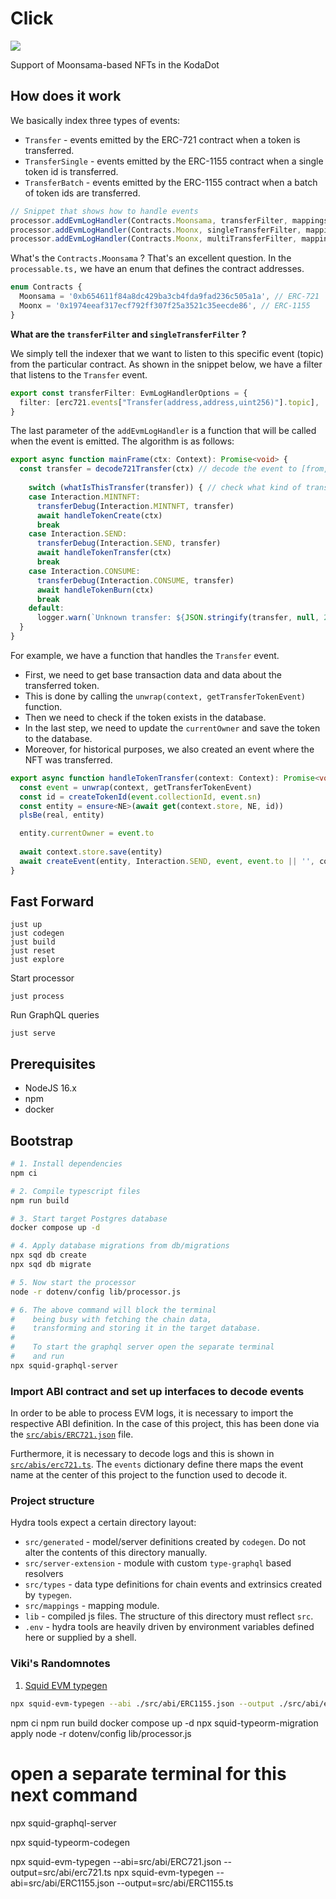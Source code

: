 # Click

![](https://media.giphy.com/media/KZEniLNHKh2HRFEhdu/giphy.gif)

Support of Moonsama-based NFTs in the KodaDot

## How does it work

We basically index three types of events:

  * `Transfer` - events emitted by the ERC-721 contract when a token is transferred.
  * `TransferSingle` - events emitted by the ERC-1155 contract when a single token id is transferred.
  * `TransferBatch` - events emitted by the ERC-1155 contract when a batch of token ids are transferred.

```ts
// Snippet that shows how to handle events
processor.addEvmLogHandler(Contracts.Moonsama, transferFilter, mappings.mainFrame);
processor.addEvmLogHandler(Contracts.Moonx, singleTransferFilter, mappings.singleMainFrame);
processor.addEvmLogHandler(Contracts.Moonx, multiTransferFilter, mappings.mutliMainFrame);
```

What's the `Contracts.Moonsama` ? That's an excellent question.
In the `processable.ts,` we have an enum that defines the contract addresses.

```ts
enum Contracts {
  Moonsama = '0xb654611f84a8dc429ba3cb4fda9fad236c505a1a', // ERC-721
  Moonx = '0x1974eeaf317ecf792ff307f25a3521c35eecde86', // ERC-1155
}
```
**What are the `transferFilter` and `singleTransferFilter` ?**

We simply tell the indexer that we want to listen to this specific event (topic) from the particular contract.
As shown in the snippet below, we have a filter that listens to the `Transfer` event.

```ts
export const transferFilter: EvmLogHandlerOptions = {
  filter: [erc721.events["Transfer(address,address,uint256)"].topic],
}
```

The last parameter of the `addEvmLogHandler` is a function that will be called when the event is emitted.
The algorithm is as follows:

```ts
export async function mainFrame(ctx: Context): Promise<void> {
  const transfer = decode721Transfer(ctx) // decode the event to [from, to, tokenId]
  
    switch (whatIsThisTransfer(transfer)) { // check what kind of transfer it is (mint, transfer, send)
    case Interaction.MINTNFT:
      transferDebug(Interaction.MINTNFT, transfer)
      await handleTokenCreate(ctx)
      break
    case Interaction.SEND:
      transferDebug(Interaction.SEND, transfer)
      await handleTokenTransfer(ctx)
      break
    case Interaction.CONSUME:
      transferDebug(Interaction.CONSUME, transfer)
      await handleTokenBurn(ctx)
      break
    default:
      logger.warn(`Unknown transfer: ${JSON.stringify(transfer, null, 2)}`)
  }
}
```

For example, we have a function that handles the `Transfer` event.
- First, we need to get base transaction data and data about the transferred token.
- This is done by calling the `unwrap(context, getTransferTokenEvent)` function.
- Then we need to check if the token exists in the database.
- In the last step, we need to update the `currentOwner` and save the token to the database.
- Moreover, for historical purposes, we also created an event where the NFT was transferred.

```ts
export async function handleTokenTransfer(context: Context): Promise<void> {
  const event = unwrap(context, getTransferTokenEvent)
  const id = createTokenId(event.collectionId, event.sn)
  const entity = ensure<NE>(await get(context.store, NE, id))
  plsBe(real, entity)

  entity.currentOwner = event.to
  
  await context.store.save(entity)
  await createEvent(entity, Interaction.SEND, event, event.to || '', context.store, currentOwner)
}
```

## Fast Forward

```
just up
just codegen
just build
just reset
just explore
```

Start processor
```
just process
```

Run GraphQL queries
```
just serve
```

## Prerequisites

* NodeJS 16.x
* npm
* docker

## Bootstrap

```bash
# 1. Install dependencies
npm ci

# 2. Compile typescript files
npm run build

# 3. Start target Postgres database
docker compose up -d

# 4. Apply database migrations from db/migrations
npx sqd db create
npx sqd db migrate

# 5. Now start the processor
node -r dotenv/config lib/processor.js

# 6. The above command will block the terminal
#    being busy with fetching the chain data, 
#    transforming and storing it in the target database.
#
#    To start the graphql server open the separate terminal
#    and run
npx squid-graphql-server
```

### Import ABI contract and set up interfaces to decode events

In order to be able to process EVM logs, it is necessary to import the respective ABI definition. In the case of this project, this has been done via the [`src/abis/ERC721.json`](src/abis/ERC721.json) file.

Furthermore, it is necessary to decode logs and this is shown in [`src/abis/erc721.ts`](src/abis/erc721.ts). The `events` dictionary define there maps the event name at the center of this project to the function used to decode it.

### Project structure

Hydra tools expect a certain directory layout:

* `src/generated` - model/server definitions created by `codegen`. Do not alter the contents of this directory manually.
* `src/server-extension` - module with custom `type-graphql` based resolvers
* `src/types` - data type definitions for chain events and extrinsics created by `typegen`.
* `src/mappings` - mapping module.
* `lib` - compiled js files. The structure of this directory must reflect `src`.
* `.env` - hydra tools are heavily driven by environment variables defined here or supplied by a shell.


### Viki's Randomnotes

1. [Squid EVM typegen](https://docs.subsquid.io/reference/squid-evm-typegen)

```sh
npx squid-evm-typegen --abi ./src/abi/ERC1155.json --output ./src/abi/erc1155.ts
```


npm ci
npm run build
docker compose up -d
npx squid-typeorm-migration apply
node -r dotenv/config lib/processor.js
# open a separate terminal for this next command
npx squid-graphql-server

npx squid-typeorm-codegen

npx squid-evm-typegen --abi=src/abi/ERC721.json --output=src/abi/erc721.ts
npx squid-evm-typegen --abi=src/abi/ERC1155.json --output=src/abi/ERC1155.ts